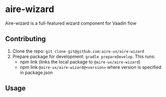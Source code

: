 # aire-wizard

Aire-wizard is a full-featured wizard component for Vaadin flow


## Contributing

1.  Clone the repo: `git clone git@github.com:aire-ux/aire-wizard`
1.  Prepare package for development: `gradle prepareDevelop`.  This runs:
    - npm link (links the local package to `@aire-ux/aire-wizard`)
    - npm link `@aire-ux/aire-wizard@<version>` where version is specified in package.json



## Usage


